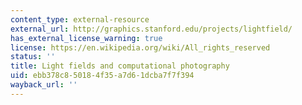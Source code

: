 ```yaml
---
content_type: external-resource
external_url: http://graphics.stanford.edu/projects/lightfield/
has_external_license_warning: true
license: https://en.wikipedia.org/wiki/All_rights_reserved
status: ''
title: Light fields and computational photography
uid: ebb378c8-5018-4f35-a7d6-1dcba7f7f394
wayback_url: ''
---
```

